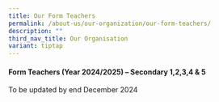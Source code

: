 ```yaml
---
title: Our Form Teachers
permalink: /about-us/our-organization/our-form-teachers/
description: ""
third_nav_title: Our Organisation
variant: tiptap
---
```

<h4><strong>Form Teachers (Year 2024/2025) – Secondary 1,2,3,4 &amp; 5</strong></h4>
<p>To be updated by end December 2024</p>
<p></p>